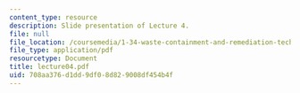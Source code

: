 ```yaml
---
content_type: resource
description: Slide presentation of Lecture 4.
file: null
file_location: /coursemedia/1-34-waste-containment-and-remediation-technology-spring-2004/708aa376d1dd9df08d829008df454b4f_lecture04.pdf
file_type: application/pdf
resourcetype: Document
title: lecture04.pdf
uid: 708aa376-d1dd-9df0-8d82-9008df454b4f
---
```

